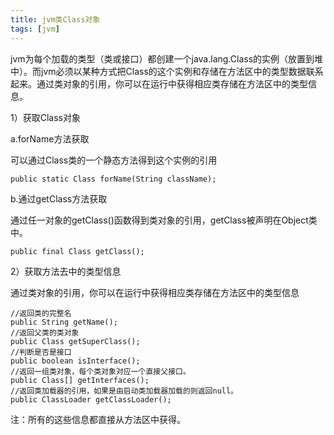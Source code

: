```yaml
---
title: jvm类Class对象
tags: [jvm]
---
```


jvm为每个加载的类型（类或接口）都创建一个java.lang.Class的实例（放置到堆中）。而jvm必须以某种方式把Class的这个实例和存储在方法区中的类型数据联系起来。通过类对象的引用，你可以在运行中获得相应类存储在方法区中的类型信息。

1）获取Class对象

a.forName方法获取

可以通过Class类的一个静态方法得到这个实例的引用

```
public static Class forName(String className);
```

b.通过getClass方法获取

通过任一对象的getClass()函数得到类对象的引用，getClass被声明在Object类中。

```
public final Class getClass(); 
```

2）获取方法去中的类型信息

通过类对象的引用，你可以在运行中获得相应类存储在方法区中的类型信息

```
//返回类的完整名
public String getName(); 
//返回父类的类对象
public Class getSuperClass(); 
//判断是否是接口
public boolean isInterface(); 
//返回一组类对象，每个类对象对应一个直接父接口。
public Class[] getInterfaces();
//返回类加载器的引用，如果是由启动类加载器加载的则返回null。 
public ClassLoader getClassLoader();
```

注：所有的这些信息都直接从方法区中获得。